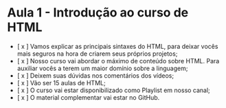 # Aula 1 - Introdução ao curso de HTML

- [ x ]  Vamos explicar as principais sintaxes do HTML, para deixar vocês mais seguros na hora de criarem seus próprios projetos;
- [ x ]  Nosso curso vai abordar o máximo de conteúdo sobre HTML. Para auxiliar vocês a terem um maior domínio sobre a linguagem;
- [ x ]  Deixem suas dúvidas nos comentários dos vídeos;
- [ x ]  Vão ser 15 aulas de HTML;
- [ x ]  O curso vai estar disponibilizado como Playlist em nosso canal;
- [ x ]  O material complementar vai estar no GitHub.
